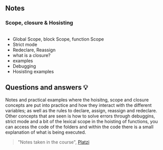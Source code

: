 
## Notes
### Scope, closure & Hosisting 
###### 
- Global Scope, block Scope, function Scope
- Strict mode
- Redeclare, Reassign
- what is a closure?
- examples
- Debugging
- Hosisting examples
 




## Questions and answers 💡

Notes and practical examples where the hoisitng, scope and closure concepts are put into practice and how they interact with the different variables; as well as the rules to declare, assign, reassign and redeclare.
Other concepts that are seen is how to solve errors through debuggins, strict mode and a bit of the lexical scope in the hoisting of functions, you can access the code of the folders and within the code there is a small explanation of what is being executed.

> "Notes taken in the course", [Platzi](https://platzi.com/cursos/javascript-closures-scope/)
